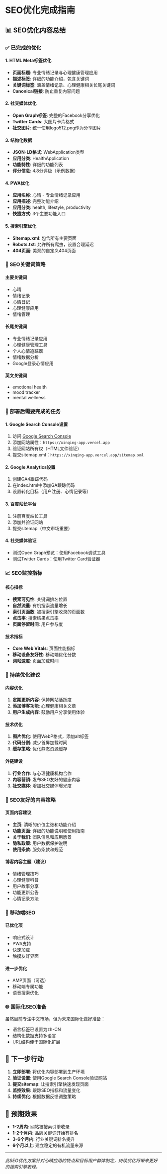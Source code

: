 # SEO优化完成指南

## 📊 SEO优化内容总结

### ✅ 已完成的优化

#### 1. **HTML Meta标签优化**
- **页面标题**: 专业情绪记录与心理健康管理应用
- **描述标签**: 详细的功能介绍，包含关键词
- **关键词标签**: 涵盖情绪记录、心理健康相关长尾关键词
- **Canonical链接**: 防止重复内容问题

#### 2. **社交媒体优化**
- **Open Graph标签**: 完整的Facebook分享优化
- **Twitter Cards**: 大图片卡片格式
- **社交图片**: 统一使用logo512.png作为分享图片

#### 3. **结构化数据**
- **JSON-LD格式**: WebApplication类型
- **应用分类**: HealthApplication
- **功能特性**: 详细的功能列表
- **评分信息**: 4.8分评级（示例数据）

#### 4. **PWA优化**
- **应用名称**: 心晴 - 专业情绪记录应用
- **应用描述**: 完整功能介绍
- **应用分类**: health, lifestyle, productivity
- **快捷方式**: 3个主要功能入口

#### 5. **搜索引擎优化**
- **Sitemap.xml**: 包含所有主要页面
- **Robots.txt**: 允许所有爬虫，设置合理延迟
- **404页面**: 美观的自定义404页面

### 🎯 SEO关键词策略

#### 主要关键词
- 心晴
- 情绪记录
- 心情日记
- 心理健康应用
- 情绪管理

#### 长尾关键词
- 专业情绪记录应用
- 心理健康管理工具
- 个人心情追踪器
- 情绪数据分析
- Google登录心情应用

#### 英文关键词
- emotional health
- mood tracker
- mental wellness

### 🚀 部署后需要完成的任务

#### 1. **Google Search Console设置**
1. 访问 [Google Search Console](https://search.google.com/search-console/)
2. 添加网站属性：`https://xinqing-app.vercel.app`
3. 验证网站所有权（HTML文件验证）
4. 提交sitemap.xml：`https://xinqing-app.vercel.app/sitemap.xml`

#### 2. **Google Analytics设置**
1. 创建GA4跟踪代码
2. 在index.html中添加GA跟踪代码
3. 设置转化目标（用户注册、心情记录等）

#### 3. **百度站长平台**
1. 注册百度站长工具
2. 添加并验证网站
3. 提交sitemap（中文市场重要）

#### 4. **社交媒体验证**
- 测试Open Graph预览：使用Facebook调试工具
- 测试Twitter Cards：使用Twitter Card验证器

### 📈 SEO监控指标

#### 核心指标
- **搜索可见性**: 关键词排名位置
- **自然流量**: 有机搜索流量增长
- **索引页面数**: 被搜索引擎收录的页面数
- **点击率**: 搜索结果点击率
- **页面停留时间**: 用户参与度

#### 技术指标
- **Core Web Vitals**: 页面性能指标
- **移动设备友好性**: 移动端优化分数
- **网站速度**: 页面加载时间

### 🔧 持续优化建议

#### 内容优化
1. **定期更新内容**: 保持网站活跃度
2. **添加博客功能**: 心理健康相关文章
3. **用户生成内容**: 鼓励用户分享使用体验

#### 技术优化
1. **图片优化**: 使用WebP格式，添加alt标签
2. **代码分割**: 减少首屏加载时间
3. **缓存策略**: 优化静态资源缓存

#### 外链建设
1. **行业合作**: 与心理健康机构合作
2. **内容营销**: 发布SEO友好的健康内容
3. **社交媒体**: 增加社交媒体曝光度

### 🎨 SEO友好的内容策略

#### 页面内容建议
- **主页**: 清晰的价值主张和功能介绍
- **功能页面**: 详细的功能说明和使用指南
- **关于我们**: 团队信息和应用愿景
- **隐私政策**: 用户数据保护说明
- **使用条款**: 服务条款和规范

#### 博客内容主题（建议）
- 情绪管理技巧
- 心理健康科普
- 用户故事分享
- 功能更新公告
- 心情记录方法

### 📱 移动端SEO

#### 已优化项
- 响应式设计
- PWA支持
- 快速加载
- 触摸友好界面

#### 进一步优化
- AMP页面（可选）
- 移动端专属功能
- 语音搜索优化

### 🌐 国际化SEO准备

虽然目前专注中文市场，但为未来国际化做好准备：
- 语言标签已设置为zh-CN
- 结构化数据支持多语言
- URL结构便于国际化扩展

## 🚀 下一步行动

1. **立即部署**: 将优化内容部署到生产环境
2. **验证设置**: 使用Google Search Console验证网站
3. **提交sitemap**: 让搜索引擎快速发现页面
4. **监控效果**: 跟踪SEO指标和流量变化
5. **持续优化**: 根据数据反馈调整策略

## 🎯 预期效果

- **1-2周内**: 网站被搜索引擎收录
- **1-2个月内**: 品牌关键词开始有排名
- **3-6个月内**: 行业关键词排名提升
- **6个月以上**: 建立稳定的有机流量来源

---

*此SEO优化方案针对心晴应用的特点和目标用户群体制定，持续优化将带来更好的搜索引擎表现。*